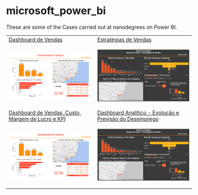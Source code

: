 # microsoft_power_bi

These are some of the Cases carried out at nanodegrees on Power BI.

<table>
  <tr>
    <td> 
      <a  href='https://github.com/alteregocamila/microsoft_power_bi/tree/main/EstudodeCaso1_DashboarddeVendas'>Dashboard de Vendas</a>
    </td>
    <td> 
      <a  href='https://github.com/alteregocamila/microsoft_power_bi/tree/main/EstudodeCaso2_Estrat%C3%A9giasdeVendas'>Estratégias de Vendas</a>
    </td>
  </tr>
  <tr>
  <td>

[<img src="https://github.com/alteregocamila/microsoft_power_bi/blob/main/EstudodeCaso1_DashboarddeVendas/EstudodeCaso1_DashboarddeVendas.PNG" width="360"/>](EstudodeCaso1_DashboarddeVendas.PNG)

  </td>
  <td>

[<img src="https://github.com/alteregocamila/microsoft_power_bi/blob/main/EstudodeCaso2_Estrat%C3%A9giasdeVendas/EstudodeCaso2_Estrat%C3%A9giasdeVendas.PNG" width="360"/>](EstudodeCaso2_EstratégiasdeVendas.PNG)

  </td>
  </tr>
    <tr>
    <td> 
      <a  href='https://github.com/alteregocamila/microsoft_power_bi/tree/main/EstudodeCaso1_DashboarddeVendas'>Dashboard de Vendas, Custo, Margem de Lucro e KPI</a>
    </td>
    <td> 
      <a  href='https://github.com/alteregocamila/microsoft_power_bi/tree/main/EstudodeCaso2_Estrat%C3%A9giasdeVendas'>Dashboard Analítico - Evolução e Previsão do Desemprego</a>
    </td>
  </tr>
  <tr>

  <tr>
  <td>

[<img src="https://github.com/alteregocamila/microsoft_power_bi/blob/main/EstudodeCaso1_DashboarddeVendas/EstudodeCaso1_DashboarddeVendas.PNG" width="360"/>](DashboarddeVendas,Custo,MargemdeLucroeKPI.PNG)

  </td>
  <td>

[<img src="https://github.com/alteregocamila/microsoft_power_bi/blob/main/EstudodeCaso2_Estrat%C3%A9giasdeVendas/EstudodeCaso2_Estrat%C3%A9giasdeVendas.PNG" width="360"/>](DashboardAnalitico-EvoluçãoePrevisãodoDesemprego.PNG)

  </td>
  </tr>
</table>
